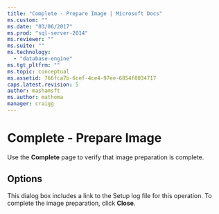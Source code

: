 ```yaml
---
title: "Complete - Prepare Image | Microsoft Docs"
ms.custom: ""
ms.date: "03/06/2017"
ms.prod: "sql-server-2014"
ms.reviewer: ""
ms.suite: ""
ms.technology: 
  - "database-engine"
ms.tgt_pltfrm: ""
ms.topic: conceptual
ms.assetid: 766fca7b-6cef-4ce4-97ee-6854f8034717
caps.latest.revision: 5
author: mashamsft
ms.author: mathoma
manager: craigg
---
```

# Complete - Prepare Image
  Use the **Complete** page to verify that image preparation is complete.  
  
## Options  
 This dialog box includes a link to the Setup log file for this operation. To complete the image preparation, click **Close**.  
  
  
